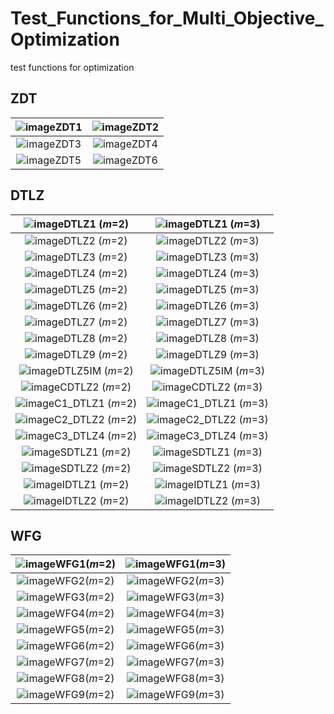 # Test_Functions_for_Multi_Objective_Optimization
test functions for optimization
## ZDT
|![image](image1/ZDT1_M2.svg)ZDT1|![image](image1/ZDT2_M2.svg)ZDT2|
|:-:|:-:|
|![image](image1/ZDT3_M2.svg)ZDT3|![image](image1/ZDT4_M2.svg)ZDT4|
|![image](image1/ZDT5_M2.svg)ZDT5|![image](image1/ZDT6_M2.svg)ZDT6|

## DTLZ
|![image](image1/DTLZ1_M2.svg)DTLZ1 (_m_=2)|![image](image1/DTLZ1_M3.svg)DTLZ1 (_m_=3)|
|:-:|:-:|
|![image](image1/DTLZ2_M2.svg)DTLZ2 (_m_=2)|![image](image1/DTLZ2_M3.svg)DTLZ2 (_m_=3)|
|![image](image1/DTLZ3_M2.svg)DTLZ3 (_m_=2)|![image](image1/DTLZ3_M3.svg)DTLZ3 (_m_=3)|
|![image](image1/DTLZ4_M2.svg)DTLZ4 (_m_=2)|![image](image1/DTLZ4_M3.svg)DTLZ4 (_m_=3)|
|![image](image1/DTLZ5_M2.svg)DTLZ5 (_m_=2)|![image](image1/DTLZ5_M3.svg)DTLZ5 (_m_=3)|
|![image](image1/DTLZ6_M2.svg)DTLZ6 (_m_=2)|![image](image1/DTLZ6_M3.svg)DTLZ6 (_m_=3)|
|![image](image1/DTLZ7_M2.svg)DTLZ7 (_m_=2)|![image](image1/DTLZ7_M3.svg)DTLZ7 (_m_=3)|
|![image](image1/DTLZ8_M2.svg)DTLZ8 (_m_=2)|![image](image1/DTLZ8_M3.svg)DTLZ8 (_m_=3)|
|![image](image1/DTLZ9_M2.svg)DTLZ9 (_m_=2)|![image](image1/DTLZ9_M3.svg)DTLZ9 (_m_=3)|
|![image](image1/DTLZ5IM_M2.svg)DTLZ5IM (_m_=2)|![image](image1/DTLZ5IM_M3.svg)DTLZ5IM (_m_=3)|
|![image](image1/CDTLZ2_M2.svg)CDTLZ2 (_m_=2)|![image](image1/CDTLZ2_M3.svg)CDTLZ2 (_m_=3)|
|![image](image1/C1_DTLZ1_M2.svg)C1_DTLZ1 (_m_=2)|![image](image1/C1_DTLZ1_M3.svg)C1_DTLZ1 (_m_=3)|
|![image](image1/C2_DTLZ2_M2.svg)C2_DTLZ2 (_m_=2)|![image](image1/C2_DTLZ2_M3.svg)C2_DTLZ2 (_m_=3)|
|![image](image1/C3_DTLZ4_M2.svg)C3_DTLZ4 (_m_=2)|![image](image1/C3_DTLZ4_M3.svg)C3_DTLZ4 (_m_=3)|
|![image](image1/SDTLZ1_M2.svg)SDTLZ1 (_m_=2)|![image](image1/SDTLZ1_M3.svg)SDTLZ1 (_m_=3)|
|![image](image1/SDTLZ2_M2.svg)SDTLZ2 (_m_=2)|![image](image1/SDTLZ2_M3.svg)SDTLZ2 (_m_=3)|
|![image](image1/IDTLZ1_M2.svg)IDTLZ1 (_m_=2)|![image](image1/IDTLZ1_M3.svg)IDTLZ1 (_m_=3)|
|![image](image1/IDTLZ2_M2.svg)IDTLZ2 (_m_=2)|![image](image1/IDTLZ2_M3.svg)IDTLZ2 (_m_=3)|

## WFG
|![image](image1/WFG1_M2.svg)WFG1(_m_=2)|![image](image1/WFG1_M3.svg)WFG1(_m_=3)|
|:-:|:-:|
|![image](image1/WFG2_M2.svg)WFG2(_m_=2)|![image](image1/WFG2_M3.svg)WFG2(_m_=3)|
|![image](image1/WFG3_M2.svg)WFG3(_m_=2)|![image](image1/WFG3_M3.svg)WFG3(_m_=3)|
|![image](image1/WFG4_M2.svg)WFG4(_m_=2)|![image](image1/WFG4_M3.svg)WFG4(_m_=3)|
|![image](image1/WFG5_M2.svg)WFG5(_m_=2)|![image](image1/WFG5_M3.svg)WFG5(_m_=3)|
|![image](image1/WFG6_M2.svg)WFG6(_m_=2)|![image](image1/WFG6_M3.svg)WFG6(_m_=3)|
|![image](image1/WFG7_M2.svg)WFG7(_m_=2)|![image](image1/WFG7_M3.svg)WFG7(_m_=3)|
|![image](image1/WFG8_M2.svg)WFG8(_m_=2)|![image](image1/WFG8_M3.svg)WFG8(_m_=3)|
|![image](image1/WFG9_M2.svg)WFG9(_m_=2)|![image](image1/WFG9_M3.svg)WFG9(_m_=3)|


